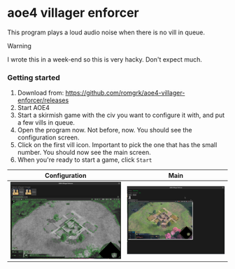 # aoe4 villager enforcer

This program plays a loud audio noise when there is no vill in queue.

> [!WARNING]  
> I wrote this in a week-end so this is very hacky. Don't expect much.

### Getting started

1. Download from: https://github.com/romgrk/aoe4-villager-enforcer/releases
2. Start AOE4
3. Start a skirmish game with the civ you want to configure it with, and put a few vills in queue.
4. Open the program now. Not before, now. You should see the configuration screen.
5. Click on the first vill icon. Important to pick the one that has the small number. You should now see the main screen.
6. When you're ready to start a game, click `Start`
  

| Configuration | Main |
| --- | --- |
| <img src="./static/configure.png" width="400"/> | <img src="./static/main.png" width="400"/> |
